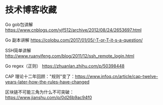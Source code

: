 # 技术博客收藏


Go gob包讲解  https://www.cnblogs.com/yjf512/archive/2012/08/24/2653697.html

Go 副本讲解  https://colobu.com/2017/01/05/-T-or-T-it-s-a-question/

SSH简单讲解  http://www.ruanyifeng.com/blog/2011/12/ssh_remote_login.html

Go regex（正则） https://zhuanlan.zhihu.com/p/50398448

CAP 理论十二年回顾："规则"变了：https://www.infoq.cn/article/cap-twelve-years-later-how-the-rules-have-changed

区块链不可能三角为什么不可突破：https://www.jianshu.com/p/0d26b9ac94f0
